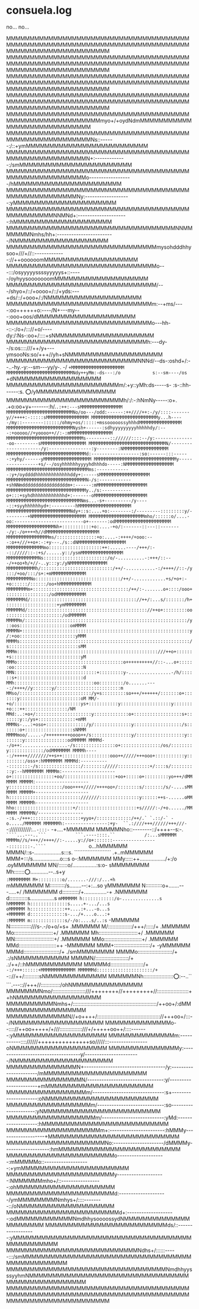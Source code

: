 # consuela.log
no... no... 



MMMMMMMMMMMMMMMMMMMMMMMMMMMMMMMMMMMMMMMMMMMMMMMMMMMMMMMMMMMMMMMMMMMMMMMMMMMMMMMMMMMMMMMMMMMMMMMMMMMM
MMMMMMMMMMMMMMMMMMMMMMMMMMMMMMMMMMMMMMMMMMMMMMMMMMMMMMMMMMMMMMMMMMMMMMMMMMMMMMMMMMMMMMMMMMMMMMMMMMMM
MMMMMMMMMMMMMMMMMMMMMMMMMMMMMMMMMMMMMMMMMMMMMMMMMMMMMMMMMMMMMMMMMMMMMMMMMMMMMMMMMMMMMMMMMMMMMMMMMMMM
MMMMMMMMMMMMMMMMMMMMMMMMMMMMMMMMMMMMMMMMMMMMMMMMMMMMMMMMMMMMMMMMMMMMMMMMMMMMMMMMMMMMMMMMMMMMMMMMMMMM
MMMMMMMMMMMMMMMMMMMMMMMMMMMMMMMMMMMMMMMMMMMMMMMMMMMMMMMMMMMmyo+/+oydNdmMMMMMMMMMMMMMMMMMMMMMMMMMMMMM
MMMMMMMMMMMMMMMMMMMMMMMMMMMMMMMMMMMMMMMMMMMMMMMMMMMMMMMMMNs::------:/::+ymMMMMMMMMMMMMMMMMMMMMMMMMMM
MMMMMMMMMMMMMMMMMMMMMMMMMMMMMMMMMMMMMMMMMMMMMMMMMMMMMMMMN+:-------------:/smMMMMMMMMMMMMMMMMMMMMMMMM
MMMMMMMMMMMMMMMMMMMMMMMMMMMMMMMMMMMMMMMMMMMMMMMMMMMMMMMMo------------------/hMMMMMMMMMMMMMMMMMMMMMMM
MMMMMMMMMMMMMMMMMMMMMMMMMMMMMMMMMMMMMMMMMMMMMMMMMMMMMMNy:-------------------:yMMMMMMMMMMMMMMMMMMMMMM
MMMMMMMMMMMMMMMMMMMMMMMMMMMMMMMMMMMMMMMMMMMMMMMMMNNMNd+:---------------------:hMMMMMMMMMMMMMMMMMMMMM
MMMMMMMMMMMMMMMMMMMMMMMMMMMMMMMMMMMMNNMMMMMMMNmhs/hh+:------------------------/NMMMMMMMMMMMMMMMMMMMM
MMMMMMMMMMMMMMMMMMMMMMMMMMMMMMMMmysohdddhhysoo+///+//::-------------://++oooooomMMMMMMMMMMMMMMMMMMMM
MMMMMMMMMMMMMMMMMMMMMMMMMMMMMMMMo---:::/osyyyyyssssyyyyys+::-----/oyhyysooooooomMMMMMMMMMMMMMMMMMMMM
MMMMMMMMMMMMMMMMMMMMMMMMMMMMMMMM/---/shyo+/::/+oooo+/::/+yds:---+ds/::/+ooo+/:/NMMMMMMMMMMMMMMMMMMMM
MMMMMMMMMMMMMMMMMMMMMMMMMMMMMMMm:--+ms/----:oo++++++o:----/N+---my---:ooo+oos/dMMMMMMMMMMMMMMMMMMMMM
MMMMMMMMMMMMMMMMMMMMMMMMMMMMMMMo---hh--::-:/o+/::://+o/----dy:/:Ns-:oo+/::::+sNMMMMMMMMMMMMMMMMMMMMM
MMMMMMMMMMMMMMMMMMMMMMMMMMMMMMh:---dy--/s:os::::///++/y+---ymsooNs:so/+++//yh+sNMMMMMMMMMMMMMMMMMMMM
MMMMMMMMMMMMMMMMMMMMMMMMMMMMNNNd/--ds-:oshd+/:--..-hy.-y:--sm---yy/y-.     -/ `+MMMMMMMMMMMMMMMMMMMM
MMMMMMMMMMMMMMMMMMMMMMMMMNdy++yMm:-ds---:/o            s:--sm----/os`          +dNMMMMMMMMMMMMMMMMMM
MMMMMMMMMMMMMMMMMMMMMMMMm/:+y::yMh:ds-----s-          :s-::hh------:s.        :o:/yMMMMMMMMMMMMMMMMM
MMMMMMMMMMMMMMMMMMMMMMMMMh/:/:-:hNmNy-----:o+.`    `.+o:oo+y+-------:h/.```.:++:---sMMMMMMMMMMMMMMMM
MMMMMMMMMMMMMMMMMMMMMMMMMNo/oo---/odd:------:++////++:-/y/::::-------y//++++:-:::::sMMMMMMMMMMMMMMMM
MMMMMMMMMMMMMMMMMMMMMMMMMy...h-----/my::--------::::::/ohmy+os/:::::+mssooooossyhhhdMMMMMMMMMMMMMMMM
MMMMMMMMMMMMMMMMMMMMMMMMMNysh+------:sdhyyyyyyyyyhhhhhdy/:---:+ooooo//+yoooo++//:-:mMMMMMMMMMMMMMMMM
MMMMMMMMMMMMMMMMMMMMMMMMMMMMMs---------:://////::::--/y:---------------oo---------sMMMMMMMMMMMMMMMMM
MMMMMMMMMMMMMMMMMMMMMMMMMMMMMN/---------------------/y:----------------:y--------:NMMMMMMMMMMMMMMMMM
MMMMMMMMMMMMMMMMMMMMMMMMMMMMMMd:------------------:so:------:::------:+yhy/------yMMMMMMMMMMMMMMMMMM
MMMMMMMMMMMMMMMMMMMMMMMMMMMMMMMy-----------------+s/--/osyhhhhhhyyyyhdhhhdo-----:NMMMMMMMMMMMMMMMMMM
MMMMMMMMMMMMMMMMMMMMMMMMMMMMMMMms:-------------:y+/oyddddhhhhhhhhhhhhhddy+:-----sMMMMMMMMMMMMMMMMMMM
MMMMMMMMMMMMMMMMMMMMMMMMMMMMMMN-/s:------------+shNNmdddddddddddddddddm+:------:mMMMMMMMMMMMMMMMMMMM
MMMMMMMMMMMMMMMMMMMMMMMMMMMMMMy../s:-----------o+:::+syhdhhhhhhhhhhhhd+:-------oMMMMMMMMMMMMMMMMMMMM
MMMMMMMMMMMMMMMMMMMMMMMMMMMMNms...-s+----------/y-----::+syyhhhhhhyd+:---------hMMMMMMMMMMMMMMMMMMMM
MMMMMMMMMMMMMMMMMMMMMMMMNdy+::s:....+o:--------:/---------:::::::::y/---------+NMMMMMMMMMMMMMMMMMMMM
MMMMMMMMMMMMMMMMMMMMMmho/::::::o/....-oo:--------------------------o+-------:odMMMMMMMMMMMMMMMMMMMMM
MMMMMMMMMMMMMMMMMMNh+:::::::::::+o:....-+o/:-------::---::--------/y:-/o++++h//dMMMMMMMMMMMMMMMMMMMM
MMMMMMMMMMMMMMMMms/:::::::::::::::+o:....-:++++/+ooo:---:o++///++o+:-:+y---./s::dNMMMMMMMMMMMMMMMMMM
MMMMMMMMMMMMMMmo::::::::::::::::::::++:......----/+++/:--:://///::-:+s/......y::/ysmMMMMMMMMMMMMMMMM
MMMMMMMMMMMMNs::::::::::::::::::::::::/o/-..........-:+++/::---/++oo+h/+//-..y:::y:/yNMMMMMMMMMMMMMM
MMMMMMMMMMMh/:::::::::::::::::::::::::::/++/-...........-:/++++//::-/y:::/+oo/:::/s+:+mMMMMMMMMMMMMM
MMMMMMMMMNo::::::::::::::::::::::::::::::::/++/-............+s/+o+:-+o::::::/::::::/oo+hMMMMMMMMMMMM
MMMMMMMMm+::::::::::::::::::::::::::::::::::::/++/:-.......o+::::/ooo+::::::::::::::::/odMMMMMMMMMMM
MMMMMMMd/:::::::::::::::::::::::::::::::::::::::://++/:...s/:::::::/h+:::::::::::::::::::+ymMMMMMMMM
MMMMMMd/::::::::::::::::::::::::::::::::::::::::::::://++o+:::::::::oo:::::::::::::::::::::/odMMMMMM
MMMMMm/:::::::::::::::::::::::::::::::::::::::::::::::::::::::::::::/y::oos:::::::::::::::::::omMMMM
MMMMN+:::::::::::::::::::::::::::::::::::::::::::::::::::::::::::::::y/:+oo:::::::::::::::::::::yMMM
MMMMs::::::::::::::::::::::::::::::::::::::::::::::::::::::::::::::::/s::::::::::::::::::::::::::sMM
MMMm:::::::::::::::::::::::::::::::::::::::::::::::::::::///++o+::::::+s::::::::::::::::::::::::::yM
MMMo::::::::::::::::::::::::::::::::::::::::o++++++++++//::-...o+::::::oo::::::::::::::::::::::::::N
MMN:::::::::::::::::::::::::::::::+:::::::::y-................-/h/::::::s+:::::::::::::::::::::::::d
MMh::::::::::::::::::::::::::::::oo:::::::::/o.......----:/++++//y:::::::y/::::::::::::::::::::::::m
MMso/:::::::::::::::::::::::::::/y+s:::::::::so+++/++++++/:::::::o+:::::::y:::::::::::::::::::::::oM
MM/-+o/:::::::::::::::::::::::::ys+:::::::::::y:::::::::::::::::::y:::::::+o:::++::::::::::::::::/NM
MMd:..:+o+/:::::::::::::::::::::y:::::::::::::o+::::::::::::::::::s+:::::::y::/ys+::::::::::::::+mMM
MMMNs-...:+oso+:::::::::::::::/y/::::::::::::::y::::::::::::::::::/s:::::::o+::::::::::::::::::sNMMM
MMMMmoo/.....-/+++++++++oooo++/s:::::::::::::::y/::::::::::::::::::y::::::::y::::::::::::::::odMMMMM
MMMMd--/o++:.................-/s:::::::::::::::o+:::::::::::::::/os/::::::::y:::::::::::::/odMMMMMMM
MMMMh-----:/+++++////////++s++::::::::::::::::::ooo++/////+++ooo+:::::::::::y:::::::::/oss+:hMMMMMMM
MMMMd:-----------::::::::-/s::::::::::::::::/:::::::://///::::::::::::+/::::s/::::::::::y:--hMMMMMMM
MMMMm:--------------------o+::::::::::::::::+oo/:::::::::::::::::::+oo+:::::o+:::::::::yo+++/dMMMMMM
MMMMM:--------------------y::::::::::::::::::::/ooo++++/////++++oo+/::::::::s/:::::::/s/-....sMMMMMM
MMMMM+--------------------h:::::::::::::::::::::::::::///////:::::::::::::::y::::::++s-......oMMMMMM
MMMMMh--------------------hho::::::::::::::::::::::+/::::::::::::::::::::::+s/////:-/+o....../MMMMMM
MMMMMN/------------------:s.-/+++:::::::::::::::::::+yyo+/:::::::::::::/++/.` `.::/-` -o...../MMMMMM
MMMMMMh:----------------:+y-  ``.:////+++//////+++///-```-:///////////:.``.-:::-``     -+....+MMMMMM
MMMMMNho::--------::/++++--s:-.`    ````...---..```           ```.----::::.``           /:...sMMMMMM
MMMMm//s/+++//++++//:-.....y://o+:::::::-----------------::::::::-.````                 `o...hMMMMMM
MMMN/::s-..................s:::s.    ``````````````````````                              .+..mMMMMMM
MMM+:::/s..................o:::s                                                          o-:MMMMMMM
MMy:::::++................./+:/o                                                          .oyMMMMMMM
MN/::::::o/................:s:o-                                                           sMMMMMMMM
Mh::::::::o:............--..s+y`                                                           :MMMMMMMM
M+:::::::::o/.......-///:/...+h                                                            `mMMMMMMM
M::::::::::/s........--:+:...so                                                             yMMMMMMM
N:::::::::::o+.......---.....+/                                                             /MMMMMMM
d:::::::::::/+...............-+                                                             .NMMMMMM
d::::::::::::s................s                                                             `mMMMMMM
h::::::::::::/o-..............s                                                              hMMMMMM
h::::::::::::::s.....+-.../...s                                                              oMMMMMM
h:::::::::::::++....:+...-o...s                                                              +MMMMMM
d:::::::::::::s-.../+....o...:+                                                              :MMMMMM
m:::::::::::::s/-/o:....s/..:s`                                                              -MMMMMM
N::::::::::::::///s-.-/o+o/+s+                                                               .MMMMMM
M/::::::::::::::::/+++/:::::/+                                                               .MMMMMM
Mo::::::::::::::::::::::::::+/                                                               .MMMMMM
Mh::::::::::::::::::::::::::+/                                                               .MMMMMM
MN::::::::::::::::::::::::::+/                                                               .MMMMMM
MMo:::::::::::::::::::::::::+/                                                               .MMMMMM
MMd:::::::::::::::::::::::::++                                                               -MMMMMM
MMM+::::::::::::::::::::::::/+                                                              -yMMMMMM
MMMd::::::::::::::::::::::::/+                                                          ./smMMMMMMMM
MMMMo:::::::::::::::::::::::/+                                                      .:/sNMMMMMMMMMMM
MMMMN/::::::::::::::::::::::/+                                                 .:/++/::hMMMMMMMMMMMM
MMMMMd::::::::::::::::::::::/+                                           `-:/+++::::::+MMMMMMMMMMMMM
MMMMMMd:::::::::::::::::::::/+                                    `-:://++/::::::::::sNMMMMMMMMMMMMM
MMMMMMNh:::::::::::::::::::::o::--..``              ```.---:://+++//:::::::::::::/ohNMMMMMMMMMMMMMMM
MMMMMMMNmo/::::::::::::::::::::::///++++++++//+++++++++//:::::::::::::::::::::++hNMMMMMMMMMMMMMMMMMM
MMMMMMMMMMNmhs+/::::::::::::::::::::::::::::::::::::::::::::::::::::::::/++oo+/:dMMMMMMMMMMMMMMMMMMM
MMMMMMMMMMMMMN//+o++++/:::::::::::::::::::::::::::::::::::::::::://+++oo+/:::--/NMMMMMMMMMMMMMMMMMMM
MMMMMMMMMMMMMMo--:::://++oo+++++/+///:::::::::::::::///+/+++++oo++/::::-------:yMMMMMMMMMMMMMMMMMMMM
MMMMMMMMMMMMMMm:-----------:::://////+++++++++++++++so/////:::----------------oNMMMMMMMMMMMMMMMMMMMM
MMMMMMMMMMMMMMMy:-----------------------------------y/-----------------------/NMMMMMMMMMMMMMMMMMMMMM
MMMMMMMMMMMMMMMN+----------------------------------/y:----------------------/mMMMMMMMMMMMMMMMMMMMMMM
MMMMMMMMMMMMMMMMN/--------------------------------:y/----------------------+mMMMMMMMMMMMMMMMMMMMMMMM
MMMMMMMMMMMMMMMMMm/------------------------------:s+---------------------:oNMMMMMMMMMMMMMMMMMMMMMMMM
MMMMMMMMMMMMMMMMMMm/----------------------------:so---------------------:yNMMMMMMMMMMMMMMMMMMMMMMMMM
MMMMMMMMMMMMMMMMMMMm/--------------------------:yMd:-------------------:hMMMMMMMMMMMMMMMMMMMMMMMMMMM
MMMMMMMMMMMMMMMMMMMMm+:-----------------------:hMMMy-------------------+MMMMMMMMMMMMMMMMMMMMMMMMMMMM
MMMMMMMMMMMMMMMMMMMMMNo:---------------------/dMMMMy-------------------:hmMMMMMMMMMMMMMMMMMMMMMMMMMM
MMMMMMMMMMMMMMMMMMMMMMMo--------------------:mMMMMMo::-------------------:+ymMMMMMMMMMMMMMMMMMMMMMMM
MMMMMMMMMMMMMMMMMMMMMMMy--------------------:NMMMMMMmho+/::-----------------:ohMMMMMMMMMMMMMMMMMMMMM
MMMMMMMMMMMMMMMMMMMMMMMd:--------------------/ymMMMMMMMMNmhys+/::::--------::/oNMMMMMMMMMMMMMMMMMMMM
MMMMMMMMMMMMMMMMMMMMMMMMd+:--------------------:odMMMMMMMMMMMMNmdhhysoooossydNMMMMMMMMMMMMMMMMMMMMMM
MMMMMMMMMMMMMMMMMMMMMMMMMMds/::------------------:yMMMMMMMMMMMMMMMMMMMMMMMMMMMMMMMMMMMMMMMMMMMMMMMMM
MMMMMMMMMMMMMMMMMMMMMMMMMMMMNdhs+/::::::-----:::/smMMMMMMMMMMMMMMMMMMMMMMMMMMMMMMMMMMMMMMMMMMMMMMMMM
MMMMMMMMMMMMMMMMMMMMMMMMMMMMMMMMMMNmdhhyysssyyhmNMMMMMMMMMMMMMMMMMMMMMMMMMMMMMMMMMMMMMMMMMMMMMMMMMMM
MMMMMMMMMMMMMMMMMMMMMMMMMMMMMMMMMMMMMMMMMMMMMMMMMMMMMMMMMMMMMMMMMMMMMMMMMMMMMMMMMMMMMMMMMMMMMMMMMMMM
